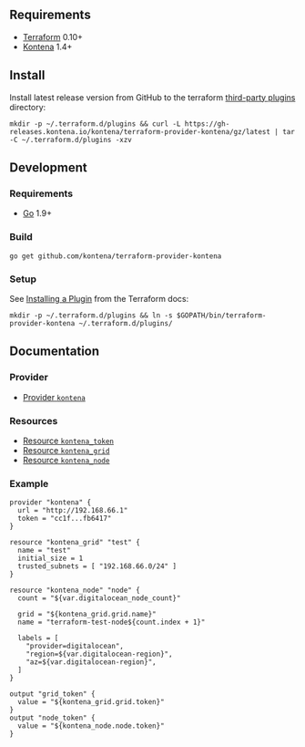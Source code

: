 ## Requirements

* [Terraform](https://www.terraform.io/downloads.html) 0.10+
* [Kontena](https://github.com/kontena/kontena) 1.4+

## Install

Install latest release version from GitHub to the terraform [third-party plugins](https://www.terraform.io/docs/configuration/providers.html#third-party-plugins) directory:

    mkdir -p ~/.terraform.d/plugins && curl -L https://gh-releases.kontena.io/kontena/terraform-provider-kontena/gz/latest | tar -C ~/.terraform.d/plugins -xzv

## Development

### Requirements

* [Go](https://golang.org/doc/install) 1.9+

### Build

    go get github.com/kontena/terraform-provider-kontena

### Setup

See [Installing a Plugin](https://www.terraform.io/docs/plugins/basics.html#installing-a-plugin) from the Terraform docs:

    mkdir -p ~/.terraform.d/plugins && ln -s $GOPATH/bin/terraform-provider-kontena ~/.terraform.d/plugins/

## Documentation

### Provider
* [Provider `kontena`](docs/provider.md)

### Resources
* [Resource `kontena_token`](docs/resource_kontena_token.md)
* [Resource `kontena_grid`](docs/resource_kontena_grid.md)
* [Resource `kontena_node`](docs/resource_kontena_node.md)

### Example

```
provider "kontena" {
  url = "http://192.168.66.1"
  token = "cc1f...fb6417"
}

resource "kontena_grid" "test" {
  name = "test"
  initial_size = 1
  trusted_subnets = [ "192.168.66.0/24" ]
}

resource "kontena_node" "node" {
  count = "${var.digitalocean_node_count}"

  grid = "${kontena_grid.grid.name}"
  name = "terraform-test-node${count.index + 1}"

  labels = [
    "provider=digitalocean",
    "region=${var.digitalocean-region}",
    "az=${var.digitalocean-region}",
  ]
}

output "grid_token" {
  value = "${kontena_grid.grid.token}"
}
output "node_token" {
  value = "${kontena_node.node.token}"
}
```
